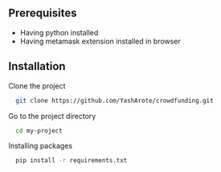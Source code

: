 
## Prerequisites

* Having python installed
* Having metamask extension installed in browser 

## Installation

Clone the project

```bash
  git clone https://github.com/YashArote/crowdfunding.git
```

Go to the project directory

```bash
  cd my-project
```
Installing packages

```bash
  pip install -r requirements.txt

```

